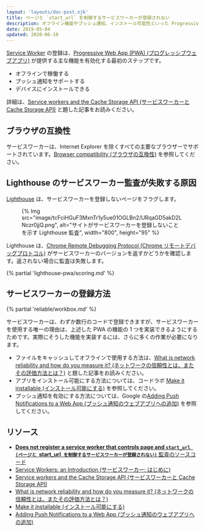```yaml
---
layout: 'layouts/doc-post.njk'
title: ページと `start_url` を制御するサービスワーカーが登録されない
description: オフライン機能やプッシュ通知、インストール可能性といった Progressive Web App (プログレッシブウェブアプリ) の機能をサポートするサービスワーカーを登録する方法について学びます。
date: 2019-05-04
updated: 2020-06-10
---
```


[Service Worker](https://web.dev/service-workers-cache-storage/) の登録は、[Progressive Web App (PWA) (プログレッシブウェブアプリ)](/docs/lighthouse/pwa/) が提供する主な機能を有効化する最初のステップです。

- オフラインで稼働する
- プッシュ通知をサポートする
- デバイスにインストールできる

詳細は、[Service workers and the Cache Storage API (サービスワーカーと Cache Storage API)](https://web.dev/service-workers-cache-storage/) と題した記事をお読みください。

## ブラウザの互換性

サービスワーカーは、Internet Explorer を除くすべての主要なブラウザーでサポートされています。[Browser compatibility (ブラウザの互換性)](https://developer.mozilla.org/docs/Web/API/ServiceWorker#Browser_compatibility) を参照してください。

## Lighthouse のサービスワーカー監査が失敗する原因

[Lighthouse](https://developers.google.com/web/tools/lighthouse/) は、サービスワーカーを登録しないページをフラグします。

<figure>{% Img src="image/tcFciHGuF3MxnTr1y5ue01OGLBn2/URqaGD5akD2LNczr0jjQ.png", alt="サイトがサービスワーカーを登録しないことを示す Lighthouse 監査", width="800", height="95" %}</figure>

Lighthouse は、[Chrome Remote Debugging Protocol (Chrome リモートデバッグプロトコル)](https://github.com/ChromeDevTools/devtools-protocol) がサービスワーカーのバージョンを返すかどうかを確認します。返されない場合に監査は失敗します。

{% partial 'lighthouse-pwa/scoring.md' %}

## サービスワーカーの登録方法

{% partial 'reliable/workbox.md' %}

サービスワーカーは、わずか数行のコードで登録できますが、サービスワーカーを使用する唯一の理由は、上述した PWA の機能の 1 つを実装できるようにするためです。実際にそうした機能を実装するには、さらに多くの作業が必要になります。

- ファイルをキャッシュしてオフラインで使用する方法は、[What is network reliability and how do you measure it? (ネットワークの信頼性とは、またその評価方法とは？)](https://web.dev/network-connections-unreliable/) と題した記事をお読みください。
- アプリをインストール可能にする方法については、コードラボ [Make it installable (インストール可能にする)](https://web.dev/codelab-make-installable/) を参照してください。
- プッシュ通知を有効にする方法については、Google の[Adding Push Notifications to a Web App (プッシュ通知のウェブアプリへの追加)](https://codelabs.developers.google.com/codelabs/push-notifications) を参照してください。

## リソース

- [**Does not register a service worker that controls page and `start_url (ページと `start_url` を制御するサービスワーカーが登録されない)`** 監査のソースコード](https://github.com/GoogleChrome/lighthouse/blob/master/lighthouse-core/audits/service-worker.js)
- [Service Workers: an Introduction (サービスワーカー: はじめに)](https://developers.google.com/web/fundamentals/primers/service-workers)
- [Service workers and the Cache Storage API (サービスワーカーと Cache Storage API)](https://web.dev/service-workers-cache-storage/)
- [What is network reliability and how do you measure it? (ネットワークの信頼性とは、またその評価方法とは？)](https://web.dev/network-connections-unreliable/)
- [Make it installable (インストール可能にする)](https://web.dev/codelab-make-installable/)
- [Adding Push Notifications to a Web App (プッシュ通知のウェブアプリへの追加)](https://codelabs.developers.google.com/codelabs/push-notifications)

